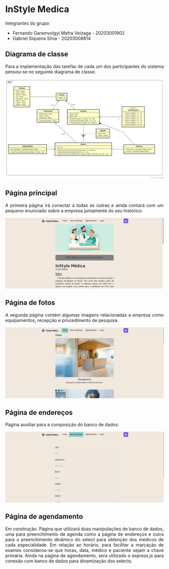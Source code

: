 # InStyle Medica

<div align="justify">

Integrantes do grupo:

- Fernando Garamvolgyi Mafra Veizaga - 20203001902
- Gabriel Siqueira Silva - 20203008814

## Diagrama de classe

Para a implementação das tarefas de cada um dos participantes do sistema pensou-se no seguinte diagrama de classe.

<div align="center">
	<img src="class_diagram/InStyleMedica.png" />
</div>

## Página principal

A primeira página irá conectar à todas as outras e ainda contará com um pequeno enunciado sobre a empresa juntamente do seu histórico.

<div align="center">
	<img src="readme-images/index.png" />
</div>

## Página de fotos

A segunda página contém algumas imagens relacionadas a empresa como equipamentos, recepção e procedimento de pesquisa.

<div align="center">
	<img src="readme-images/photos.png" />
</div>

## Página de endereços

Página auxiliar para a composição do banco de dados.

<div align="center">
	<img src="readme-images/address.png" />
</div>

## Página de agendamento

Em construção. Página que utilizará duas manipulações de banco de dados, uma para preenchimento de agenda como a página de endereços e outra para o preenchimento dinâmico do select para obtenção dos médicos de cada especialidade. Em relação ao horário, para facilitar a marcação de exames considerou-se que horas, data, médico e paciente sejam a chave primária.
Ainda na página de agendamento, será utilizado o express.js para conexão com banco de dados para dinamização dos selects.


</div>
